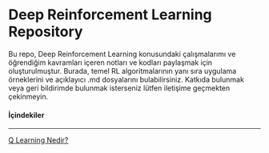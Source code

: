# Deep Reinforcement Learning Repository
Bu repo, Deep Reinforcement Learning konusundaki çalışmalarımı ve öğrendiğim kavramları içeren notları ve kodları paylaşmak için oluşturulmuştur.
Burada, temel RL algoritmalarının yanı sıra uygulama örneklerini ve açıklayıcı .md dosyalarını bulabilirsiniz. Katkıda bulunmak veya geri bildirimde bulunmak isterseniz lütfen iletişime geçmekten çekinmeyin.

#### İçindekiler
***
[Q Learning Nedir?](Q%20Learning/Q%20Learning.md)